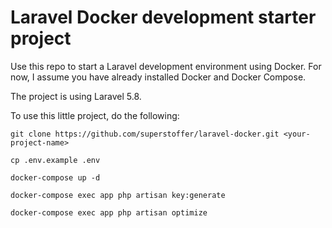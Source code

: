 # Laravel Docker development starter project

Use this repo to start a Laravel development environment using Docker.
For now, I assume you have already installed Docker and Docker Compose.

The project is using Laravel 5.8.

To use this little project, do the following:

```
git clone https://github.com/superstoffer/laravel-docker.git <your-project-name>

cp .env.example .env

docker-compose up -d

docker-compose exec app php artisan key:generate

docker-compose exec app php artisan optimize
